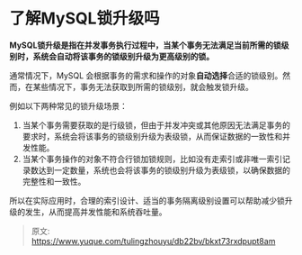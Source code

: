 # 了解MySQL锁升级吗

**MySQL锁升级是指在并发事务执行过程中，当某个事务无法满足当前所需的锁级别时，系统会自动将该事务的锁级别升级为更高级别的锁。**

通常情况下，MySQL 会根据事务的需求和操作的对象**自动选择**合适的锁级别。然而，在某些情况下，事务无法获取到所需的锁级别，就会触发锁升级。

例如以下两种常见的锁升级场景：

1. 当某个事务需要获取的是行级锁，但由于并发冲突或其他原因无法满足事务的要求时，系统会将该事务的锁级别升级为表级锁，从而保证数据的一致性和并发性能。
2. 当某个事务操作的对象不符合行锁加锁规则，比如没有走索引或非唯一索引记录数达到一定数量，系统也会将该事务的锁级别升级为表级锁，以确保数据的完整性和一致性。

所以在实际应用时，合理的索引设计、适当的事务隔离级别设置可以帮助减少锁升级的发生，从而提高并发性能和系统吞吐量。



> 原文: <https://www.yuque.com/tulingzhouyu/db22bv/bkxt73rxdpupt8am>